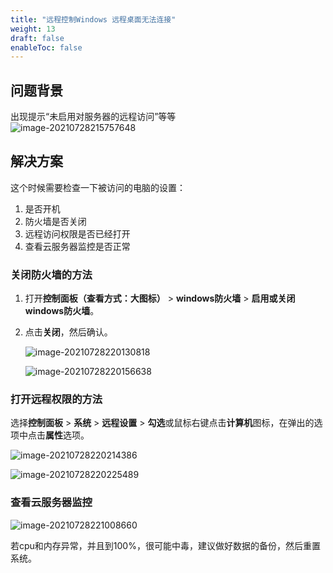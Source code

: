 ```yaml
---
title: "远程控制Windows 远程桌面无法连接"
weight: 13
draft: false
enableToc: false
---
```


## 问题背景

出现提示“未启用对服务器的远程访问”等等  
![image-20210728215757648](../../../_images/win_not_work03-01.png)

## 解决方案
这个时候需要检查一下被访问的电脑的设置：

1. 是否开机
2. 防火墙是否关闭
3. 远程访问权限是否已经打开
4. 查看云服务器监控是否正常

### 关闭防火墙的方法

1. 打开**控制面板（查看方式：大图标）** > **windows防火墙** > **启用或关闭windows防火墙**。

2. 点击**关闭**，然后确认。

   ![image-20210728220130818](../../../_images/win_not_work03-02.png)

   ![image-20210728220156638](../../../_images/win_not_work03-03.png)

### 打开远程权限的方法

选择**控制面板** > **系统** > **远程设置** > **勾选**或鼠标右键点击**计算机**图标，在弹出的选项中点击**属性**选项。

![image-20210728220214386](../../../_images/win_not_work03-04.png)

![image-20210728220225489](../../../_images/win_not_work03-05.png)

### 查看云服务器监控

![image-20210728221008660](../../../_images/win_not_work03-06.png)

若cpu和内存异常，并且到100%，很可能中毒，建议做好数据的备份，然后重置系统。

